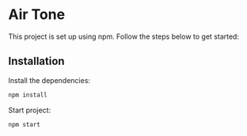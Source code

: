 # Air Tone

This project is set up using npm. Follow the steps below to get started:

## Installation

Install the dependencies:

```bash
npm install
```

Start project:
```bash
npm start
```
